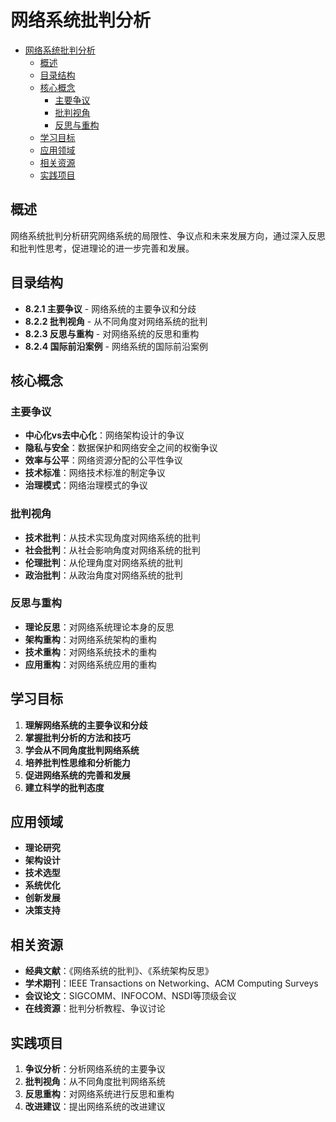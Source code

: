# 网络系统批判分析


<!-- TOC START -->

- [网络系统批判分析](#网络系统批判分析)
  - [概述](#概述)
  - [目录结构](#目录结构)
  - [核心概念](#核心概念)
    - [主要争议](#主要争议)
    - [批判视角](#批判视角)
    - [反思与重构](#反思与重构)
  - [学习目标](#学习目标)
  - [应用领域](#应用领域)
  - [相关资源](#相关资源)
  - [实践项目](#实践项目)

<!-- TOC END -->

## 概述

网络系统批判分析研究网络系统的局限性、争议点和未来发展方向，通过深入反思和批判性思考，促进理论的进一步完善和发展。

## 目录结构

- **8.2.1 主要争议** - 网络系统的主要争议和分歧
- **8.2.2 批判视角** - 从不同角度对网络系统的批判
- **8.2.3 反思与重构** - 对网络系统的反思和重构
- **8.2.4 国际前沿案例** - 网络系统的国际前沿案例

## 核心概念

### 主要争议

- **中心化vs去中心化**：网络架构设计的争议
- **隐私与安全**：数据保护和网络安全之间的权衡争议
- **效率与公平**：网络资源分配的公平性争议
- **技术标准**：网络技术标准的制定争议
- **治理模式**：网络治理模式的争议

### 批判视角

- **技术批判**：从技术实现角度对网络系统的批判
- **社会批判**：从社会影响角度对网络系统的批判
- **伦理批判**：从伦理角度对网络系统的批判
- **政治批判**：从政治角度对网络系统的批判

### 反思与重构

- **理论反思**：对网络系统理论本身的反思
- **架构重构**：对网络系统架构的重构
- **技术重构**：对网络系统技术的重构
- **应用重构**：对网络系统应用的重构

## 学习目标

1. **理解网络系统的主要争议和分歧**
2. **掌握批判分析的方法和技巧**
3. **学会从不同角度批判网络系统**
4. **培养批判性思维和分析能力**
5. **促进网络系统的完善和发展**
6. **建立科学的批判态度**

## 应用领域

- **理论研究**
- **架构设计**
- **技术选型**
- **系统优化**
- **创新发展**
- **决策支持**

## 相关资源

- **经典文献**：《网络系统的批判》、《系统架构反思》
- **学术期刊**：IEEE Transactions on Networking、ACM Computing Surveys
- **会议论文**：SIGCOMM、INFOCOM、NSDI等顶级会议
- **在线资源**：批判分析教程、争议讨论

## 实践项目

1. **争议分析**：分析网络系统的主要争议
2. **批判视角**：从不同角度批判网络系统
3. **反思重构**：对网络系统进行反思和重构
4. **改进建议**：提出网络系统的改进建议
